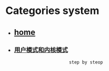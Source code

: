 # Categories system
* ## [home](../README.md)
* ### [用户模式和内核模式](userModeAndKernelMode.md)
                           step by steop